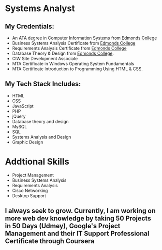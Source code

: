 # Systems Analyst #
## My Credentials: ##
* An ATA degree in Computer Information Systems from [Edmonds College](https://www.Edmonds.edu)
* Business Systems Analysis Certificate from [Edmonds College](https://www.Edmonds.edu)
* Requirements Analysis Certificate from [Edmonds College](https://www.Edmonds.edu) 
* Database Theory & Design from [Edmonds College](https://www.Edmonds.edu).
* CIW Site Development Associate
* MTA Certificate in Windows Operating System Fundamentals 
* MTA Certificate Introduction to Programming Using HTML & CSS. 

## My Tech Stack Includes: ##

* HTML
* CSS
* JavaScript
* PHP
* jQuery
* Database theory and design
* MySQL
* SQL
* Systems Analysis and Design
* Graphic Design

# Addtional Skills #
* Project Management
* Business Systems Analysis
* Requirements Analysis
* Cisco Networking
* Desktop Support

## I always seek to grow. Currently, I am working on more web dev knowledge by taking 50 Projects in 50 Days (Udmey), Google's Project Management and their IT Support Professional Certificate through Coursera ##



